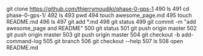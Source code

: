 git clone https://github.com/thierrymoudiki/phase-0-gps-1
490  ls
491  cd phase-0-gps-1/
492  ls
493  pwd
494  touch awesome_page.md
495  touch README.md
496  ls
497  git add *.md
498  git status
499  git commit -m "add awesome_page and README"
500  git status
501  git push origin master
502  git push origin master
503  git push origin master
504  git checkout -b add-command-log
505  git branch
506  git checkout --help
507  ls
508  open README.md